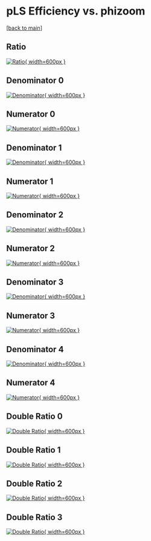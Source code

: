 # pLS Efficiency vs. phizoom

[[back to main](./)]



## Ratio

[![Ratio](../mtv/var/pLS_base_11_1_eff_phizoom.png){ width=600px }](../mtv/var/pLS_base_11_1_eff_phizoom.pdf)

## Denominator 0

[![Denominator](../mtv/den/pLS_base_11_1_eff_phizoom_den0.png){ width=600px }](../mtv/den/pLS_base_11_1_eff_phizoom_den0.pdf)

## Numerator 0

[![Numerator](../mtv/num/pLS_base_11_1_eff_phizoom_num0.png){ width=600px }](../mtv/num/pLS_base_11_1_eff_phizoom_num0.pdf)

## Denominator 1

[![Denominator](../mtv/den/pLS_base_11_1_eff_phizoom_den1.png){ width=600px }](../mtv/den/pLS_base_11_1_eff_phizoom_den1.pdf)

## Numerator 1

[![Numerator](../mtv/num/pLS_base_11_1_eff_phizoom_num1.png){ width=600px }](../mtv/num/pLS_base_11_1_eff_phizoom_num1.pdf)

## Denominator 2

[![Denominator](../mtv/den/pLS_base_11_1_eff_phizoom_den2.png){ width=600px }](../mtv/den/pLS_base_11_1_eff_phizoom_den2.pdf)

## Numerator 2

[![Numerator](../mtv/num/pLS_base_11_1_eff_phizoom_num2.png){ width=600px }](../mtv/num/pLS_base_11_1_eff_phizoom_num2.pdf)

## Denominator 3

[![Denominator](../mtv/den/pLS_base_11_1_eff_phizoom_den3.png){ width=600px }](../mtv/den/pLS_base_11_1_eff_phizoom_den3.pdf)

## Numerator 3

[![Numerator](../mtv/num/pLS_base_11_1_eff_phizoom_num3.png){ width=600px }](../mtv/num/pLS_base_11_1_eff_phizoom_num3.pdf)

## Denominator 4

[![Denominator](../mtv/den/pLS_base_11_1_eff_phizoom_den4.png){ width=600px }](../mtv/den/pLS_base_11_1_eff_phizoom_den4.pdf)

## Numerator 4

[![Numerator](../mtv/num/pLS_base_11_1_eff_phizoom_num4.png){ width=600px }](../mtv/num/pLS_base_11_1_eff_phizoom_num4.pdf)

## Double Ratio 0

[![Double Ratio](../mtv/ratio/pLS_base_11_1_eff_phizoom_ratio0.png){ width=600px }](../mtv/ratio/pLS_base_11_1_eff_phizoom_ratio0.pdf)

## Double Ratio 1

[![Double Ratio](../mtv/ratio/pLS_base_11_1_eff_phizoom_ratio1.png){ width=600px }](../mtv/ratio/pLS_base_11_1_eff_phizoom_ratio1.pdf)

## Double Ratio 2

[![Double Ratio](../mtv/ratio/pLS_base_11_1_eff_phizoom_ratio2.png){ width=600px }](../mtv/ratio/pLS_base_11_1_eff_phizoom_ratio2.pdf)

## Double Ratio 3

[![Double Ratio](../mtv/ratio/pLS_base_11_1_eff_phizoom_ratio3.png){ width=600px }](../mtv/ratio/pLS_base_11_1_eff_phizoom_ratio3.pdf)

